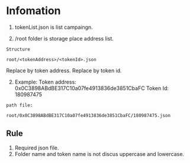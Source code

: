# Infomation

1. tokenList.json is list campaingn.

2. /root folder is storage place address list.

`Structure`
```
root/<tokenAddress>/<tokenId>.json
```
Replace <tokenAddress> by token address.
Replace <tokenId> by token id.
  
2. Example: 
Token address: 0x0C3898ABdBE317C10a07fe4913836de3851CbaFC
Token Id: 180987475
  
`path file:`
```
root/0x0C3898ABdBE317C10a07fe4913836de3851CbaFC/180987475.json
```

## Rule

1. Required json file.
2. Folder name and token name is not discus uppercase and lowercase.

